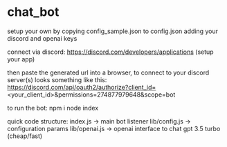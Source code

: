 # chat_bot


setup your own by copying config_sample.json to config.json adding your discord and openai keys

connect via discord:
https://discord.com/developers/applications (setup your app)

then paste the generated url into a browser, to connect to your discord server(s) 
looks something like this:
https://discord.com/api/oauth2/authorize?client_id=<your_client_id>&permissions=274877979648&scope=bot

to run the bot:
npm i
node index


quick code structure:
index.js -> main bot listener
lib/config.js -> configuration params
lib/openai.js -> openai interface to chat gpt 3.5 turbo (cheap/fast)